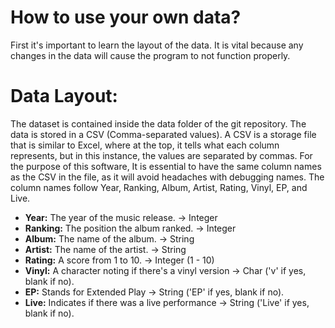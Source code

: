 # How to use your own data?
First it's important to learn the layout of the data. It is vital because any changes in the data will cause the program to not function properly.

# Data Layout:

The dataset is contained inside the data folder of the git repository. The data is stored in a CSV (Comma-separated values). A CSV is a storage file that is similar to Excel, where at the top, it tells what each column represents, but in this instance, the values are separated by commas. For the purpose of this software, It is essential to have the same column names as the CSV in the file, as it will avoid headaches with debugging names. The column names follow Year, Ranking, Album, Artist, Rating, Vinyl, EP, and Live.

* **Year:** The year of the music release. -> Integer
* **Ranking:** The position the album ranked. -> Integer
* **Album:** The name of the album. -> String
* **Artist:** The name of the artist. -> String
* **Rating:** A score from 1 to 10. -> Integer (1 - 10)
* **Vinyl:** A character noting if there's a vinyl version -> Char ('v' if yes, blank if no).
* **EP:** Stands for Extended Play  -> String ('EP' if yes, blank if no).
* **Live:** Indicates if there was a live performance  -> String ('Live' if yes, blank if no).

